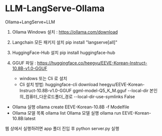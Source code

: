 # LLM-LangServe-Ollama
Ollama+LangServe+LLM

1. Ollama Windows 설치 : https://ollama.com/download

2. Langchain 모든 패키지 설치
pip install "langserve[all]"

3. HuggingFace-Hub 설치
pip install huggingface-hub

4. GGUF 파일 : https://huggingface.co/heegyu/EEVE-Korean-Instruct-10.8B-v1.0-GGUF 
    - windows 또는 Cli 로 설치
    - Cli 설치 방법: huggingface-cli download heegyu/EEVE-Korean-Instruct-10.8B-v1.0-GGUF ggml-model-Q5_K_M.gguf --local-dir 본인의_컴퓨터_다운로드폴더_경로 --local-dir-use-symlinks False

- Ollama 실행
    ollama create EEVE-Korean-10.8B -f Modelfile
- Ollama 모델 목록
    ollama list
Ollama 모델 실행
    ollama run EEVE-Korean-10.8B:latest

웹 상에서 실행하려면
app 폴더 진입 후 python server.py 실행
